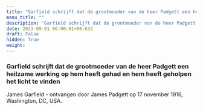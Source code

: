 ```yaml
---
title: "Garfield schrijft dat de grootmoeder van de heer Padgett een heilzame werking op hem heeft gehad en hem heeft geholpen het licht te vinden"
menu_title: ""
description: "Garfield schrijft dat de grootmoeder van de heer Padgett een heilzame werking op hem heeft gehad en hem heeft geholpen het licht te vinden"
date: 2023-09-01 06:00:01+00:632
draft: False
hidden: True
weight:
---
```

### Garfield schrijft dat de grootmoeder van de heer Padgett een heilzame werking op hem heeft gehad en hem heeft geholpen het licht te vinden

James Garfield - ontvangen door James Padgett op 17 november 1916, Washington, DC, USA.
